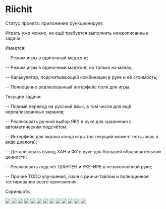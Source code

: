 # Riichit

Статус проекта: приложение функционирует.

Играть уже можно, но ещё требуется выполнить нижеописанные задачи.

Имеется:

-- Режим игры в одиночный маджонг;

-- Режим игры в одиночный маджонг, но только на манах;

-- Калькулятор, подсчитывающий комбинации в руке и её стоимость;

-- Полноценно реализованный интерфейс поля для игры.

Текущие задачи:

-- Полный перевод на русский язык, в том числе для ещё нереализованных экранов;

-- Реализовать ручной выбор ЯКУ в руке для сравнения с автоматическим подсчётом;

-- Интерфейс для экрана конца игры (на текущий момент есть лишь в виде диалога);

-- Детализовать вывод ХАН и ФУ в руке для большей образовательной ценности;

-- Реализовать подсчёт ШАНТЕН и УКЕ-ИРЕ в незаконченной руке;

-- Прочие TODO улучшения, issue с риичи-тайлом и полноценное тестирование всего приложения.

Скриншоты:

<img src="https://i.imgur.com/fh46z98.jpg">

<img src="https://i.imgur.com/MticDZq.jpg">

<img src="https://i.imgur.com/1mRHgaO.jpg">

<img src="https://i.imgur.com/CW7HqfN.jpg">

<img src="https://i.imgur.com/UzaV5k3.jpg">

<img src="https://i.imgur.com/ObQBfep.jpg">

<img src="https://i.imgur.com/amVCHcg.jpg">

<img src="https://i.imgur.com/7Lii8Gb.jpg">

<img src="https://i.imgur.com/RAIqNR3.jpg">

<img src="https://i.imgur.com/1BDcUWY.jpg">

<img src="https://i.imgur.com/Id9D7pv.jpg">

<img src="https://i.imgur.com/NQnzSfk.jpg">

<img src="https://i.imgur.com/OZjYpMc.jpg">